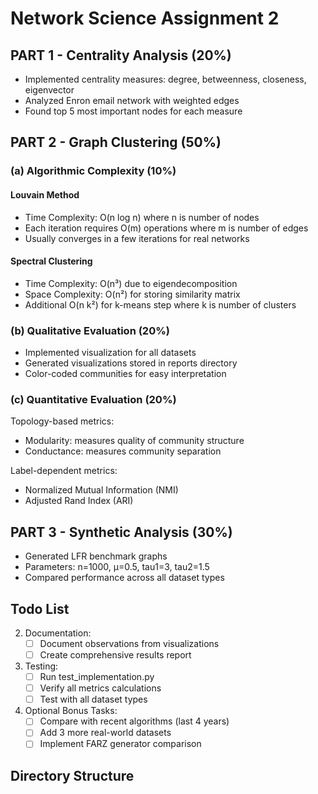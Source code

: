 # Network Science Assignment 2

## PART 1 - Centrality Analysis (20%)
- Implemented centrality measures: degree, betweenness, closeness, eigenvector
- Analyzed Enron email network with weighted edges
- Found top 5 most important nodes for each measure

## PART 2 - Graph Clustering (50%)

### (a) Algorithmic Complexity (10%)

#### Louvain Method
- Time Complexity: O(n log n) where n is number of nodes
- Each iteration requires O(m) operations where m is number of edges
- Usually converges in a few iterations for real networks

#### Spectral Clustering
- Time Complexity: O(n³) due to eigendecomposition
- Space Complexity: O(n²) for storing similarity matrix
- Additional O(n k²) for k-means step where k is number of clusters

### (b) Qualitative Evaluation (20%)
- Implemented visualization for all datasets
- Generated visualizations stored in reports directory
- Color-coded communities for easy interpretation

### (c) Quantitative Evaluation (20%)
Topology-based metrics:
- Modularity: measures quality of community structure
- Conductance: measures community separation

Label-dependent metrics:
- Normalized Mutual Information (NMI)
- Adjusted Rand Index (ARI)

## PART 3 - Synthetic Analysis (30%)
- Generated LFR benchmark graphs
- Parameters: n=1000, µ=0.5, tau1=3, tau2=1.5
- Compared performance across all dataset types

## Todo List

2. Documentation:
   - [ ] Document observations from visualizations
   - [ ] Create comprehensive results report

3. Testing:
   - [ ] Run test_implementation.py
   - [ ] Verify all metrics calculations
   - [ ] Test with all dataset types

4. Optional Bonus Tasks:
   - [ ] Compare with recent algorithms (last 4 years)
   - [ ] Add 3 more real-world datasets
   - [ ] Implement FARZ generator comparison

## Directory Structure